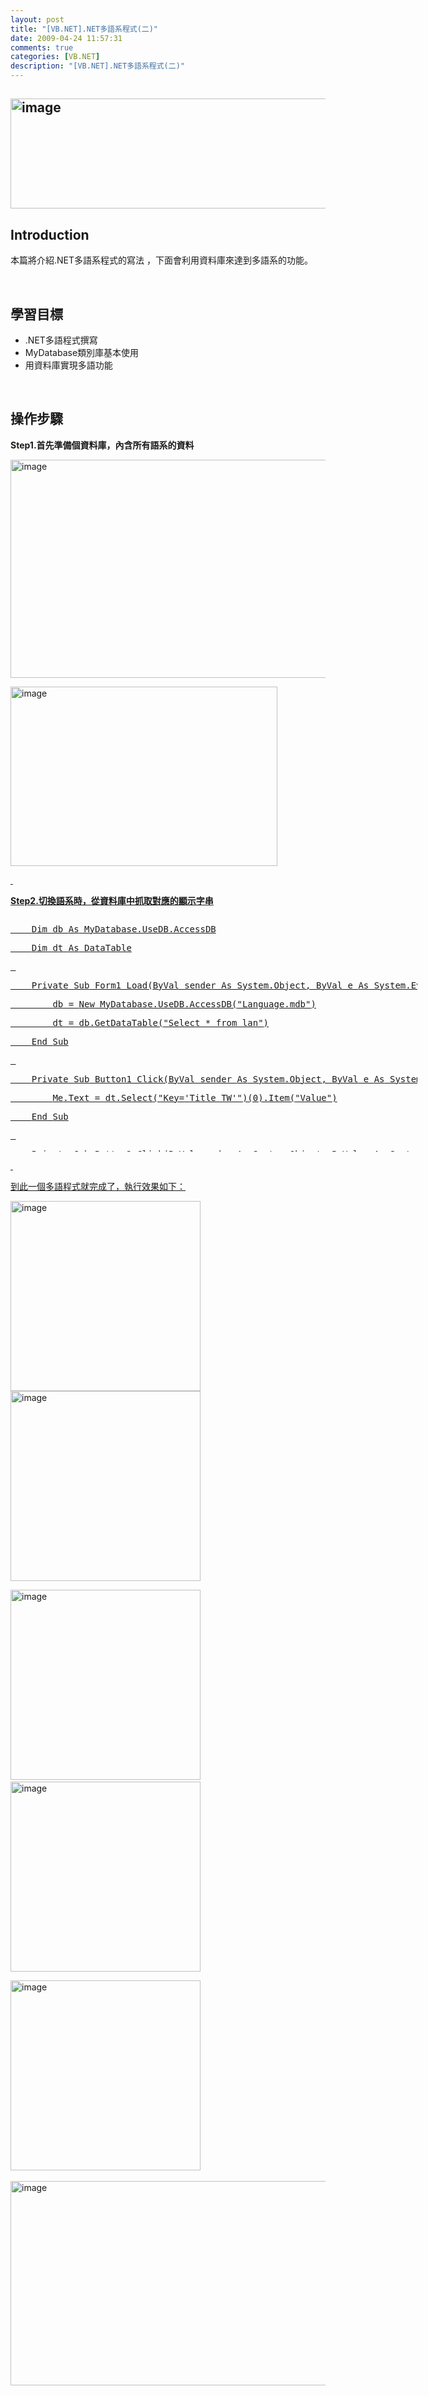 ```yaml
---
layout: post
title: "[VB.NET].NET多語系程式(二)"
date: 2009-04-24 11:57:31
comments: true
categories: [VB.NET]
description: "[VB.NET].NET多語系程式(二)"
---
```

<h2><img style="border-right-width: 0px; border-top-width: 0px; border-bottom-width: 0px; border-left-width: 0px" border="0" alt="image" width="558" height="176" src="\images\posts\8169\image_thumb_8.png" /></a></h2><h2>Introduction</h2><p>本篇將介紹.NET多語系程式的寫法 ，下面會利用資料庫來達到多語系的功能。</p><p> </p><h2>學習目標</h2><ul><li>.NET多語程式撰寫 </li><li>MyDatabase類別庫基本使用</li><li>用資料庫實現多語功能</li></ul><p> </p><h2>操作步驟</h2><p><strong>Step1.首先準備個資料庫，內含所有語系的資料</strong></p><p><a href="http://files.dotblogs.com.tw/larrynung/0904/005c03e830cc.NET_11B68/image_6.png"><img style="border-right-width: 0px; border-top-width: 0px; border-bottom-width: 0px; border-left-width: 0px" border="0" alt="image" width="530" height="349" src="\images\posts\8169\image_thumb_2.png" /></a></p><p><a href="http://files.dotblogs.com.tw/larrynung/0904/005c03e830cc.NET_11B68/image_4.png"><img style="border-right-width: 0px; border-top-width: 0px; border-bottom-width: 0px; border-left-width: 0px" border="0" alt="image" width="427" height="287" src="\images\posts\8169\image_thumb_1.png" /></p><p> </p><p><strong>Step2.切換語系時，從資料庫中抓取對應的顯示字串</strong></p><div style="width: 651px; height: 378px; overflow: auto"><div class="csharpcode"><pre class="alt">
    <span class="kwrd">Dim</span> db <span class="kwrd">As</span> MyDatabase.UseDB.AccessDB</pre><pre>
    <span class="kwrd">Dim</span> dt <span class="kwrd">As</span> DataTable</pre><pre class="alt">
 </pre><pre>
    <span class="kwrd">Private</span> <span class="kwrd">Sub</span> Form1_Load(<span class="kwrd">ByVal</span> sender <span class="kwrd">As</span> System.<span class="kwrd">Object</span>, <span class="kwrd">ByVal</span> e <span class="kwrd">As</span> System.EventArgs) <span class="kwrd">Handles</span> <span class="kwrd">MyBase</span>.Load</pre><pre class="alt">
        db = <span class="kwrd">New</span> MyDatabase.UseDB.AccessDB(<span class="str">"Language.mdb"</span>)</pre><pre>
        dt = db.GetDataTable(<span class="str">"Select * from lan"</span>)</pre><pre class="alt">
    <span class="kwrd">End</span> <span class="kwrd">Sub</span></pre><pre>
 </pre><pre class="alt">
    <span class="kwrd">Private</span> <span class="kwrd">Sub</span> Button1_Click(<span class="kwrd">ByVal</span> sender <span class="kwrd">As</span> System.<span class="kwrd">Object</span>, <span class="kwrd">ByVal</span> e <span class="kwrd">As</span> System.EventArgs) <span class="kwrd">Handles</span> Button1.Click</pre><pre>
        <span class="kwrd">Me</span>.Text = dt.<span class="kwrd">Select</span>(<span class="str">"Key='Title_TW'"</span>)(0).Item(<span class="str">"Value"</span>)</pre><pre class="alt">
    <span class="kwrd">End</span> <span class="kwrd">Sub</span></pre><pre>
 </pre><pre class="alt">
    <span class="kwrd">Private</span> <span class="kwrd">Sub</span> Button2_Click(<span class="kwrd">ByVal</span> sender <span class="kwrd">As</span> System.<span class="kwrd">Object</span>, <span class="kwrd">ByVal</span> e <span class="kwrd">As</span> System.EventArgs) <span class="kwrd">Handles</span> Button2.Click</pre><pre>
        <span class="kwrd">Me</span>.Text = dt.<span class="kwrd">Select</span>(<span class="str">"Key='Title_CH'"</span>)(0).Item(<span class="str">"Value"</span>)</pre><pre class="alt">
    <span class="kwrd">End</span> <span class="kwrd">Sub</span></pre><pre>
 </pre><pre class="alt">
    <span class="kwrd">Private</span> <span class="kwrd">Sub</span> Button3_Click(<span class="kwrd">ByVal</span> sender <span class="kwrd">As</span> System.<span class="kwrd">Object</span>, <span class="kwrd">ByVal</span> e <span class="kwrd">As</span> System.EventArgs) <span class="kwrd">Handles</span> Button3.Click</pre><pre>
        <span class="kwrd">Me</span>.Text = dt.<span class="kwrd">Select</span>(<span class="str">"Key='Title_EN'"</span>)(0).Item(<span class="str">"Value"</span>)</pre><pre class="alt">
    <span class="kwrd">End</span> <span class="kwrd">Sub</span></pre><pre>
 </pre><pre class="alt">
    <span class="kwrd">Private</span> <span class="kwrd">Sub</span> Button4_Click(<span class="kwrd">ByVal</span> sender <span class="kwrd">As</span> System.<span class="kwrd">Object</span>, <span class="kwrd">ByVal</span> e <span class="kwrd">As</span> System.EventArgs) <span class="kwrd">Handles</span> Button4.Click</pre><pre>
        <span class="kwrd">Me</span>.Text = dt.<span class="kwrd">Select</span>(<span class="str">"Key='Title_JP'"</span>)(0).Item(<span class="str">"Value"</span>)</pre><pre class="alt">
    <span class="kwrd">End</span> <span class="kwrd">Sub</span></pre><pre>
 </pre><pre class="alt">
    <span class="kwrd">Private</span> <span class="kwrd">Sub</span> Button5_Click(<span class="kwrd">ByVal</span> sender <span class="kwrd">As</span> System.<span class="kwrd">Object</span>, <span class="kwrd">ByVal</span> e <span class="kwrd">As</span> System.EventArgs) <span class="kwrd">Handles</span> Button5.Click</pre><pre>
        <span class="kwrd">Me</span>.Text = dt.<span class="kwrd">Select</span>(<span class="str">"Key='Title_K'"</span>)(0).Item(<span class="str">"Value"</span>)</pre><pre class="alt">
    <span class="kwrd">End</span> Sub</pre></div></div><p /><style type="text/css"><![CDATA[

.csharpcode, .csharpcode pre
{
	font-size: small;
	color: black;
	font-family: consolas, "Courier New", courier, monospace;
	background-color: #ffffff;
	/*white-space: pre;*/
}
.csharpcode pre { margin: 0em; }
.csharpcode .rem { color: #008000; }
.csharpcode .kwrd { color: #0000ff; }
.csharpcode .str { color: #006080; }
.csharpcode .op { color: #0000c0; }
.csharpcode .preproc { color: #cc6633; }
.csharpcode .asp { background-color: #ffff00; }
.csharpcode .html { color: #800000; }
.csharpcode .attr { color: #ff0000; }
.csharpcode .alt 
{
	background-color: #f4f4f4;
	width: 100%;
	margin: 0em;
}
.csharpcode .lnum { color: #606060; }]]></style><p> </p><p>到此一個多語程式就完成了，執行效果如下：</p><p><img style="border-right-width: 0px; border-top-width: 0px; border-bottom-width: 0px; border-left-width: 0px" border="0" alt="image" width="304" height="304" src="\images\posts\8169\image_thumb_3.png" /></a> <a href="http://files.dotblogs.com.tw/larrynung/0904/005c03e830cc.NET_11B68/image_10.png"><img style="border-right-width: 0px; border-top-width: 0px; border-bottom-width: 0px; border-left-width: 0px" border="0" alt="image" width="304" height="304" src="\images\posts\8169\image_thumb_4.png" /></a></p><p><a href="http://files.dotblogs.com.tw/larrynung/0904/005c03e830cc.NET_11B68/image_12.png"><img style="border-right-width: 0px; border-top-width: 0px; border-bottom-width: 0px; border-left-width: 0px" border="0" alt="image" width="304" height="304" src="\images\posts\8169\image_thumb_5.png" /></a> <a href="http://files.dotblogs.com.tw/larrynung/0904/005c03e830cc.NET_11B68/image_14.png"><img style="border-right-width: 0px; border-top-width: 0px; border-bottom-width: 0px; border-left-width: 0px" border="0" alt="image" width="304" height="304" src="\images\posts\8169\image_thumb_6.png" /></a></p><p><a href="http://files.dotblogs.com.tw/larrynung/0904/005c03e830cc.NET_11B68/image_16.png"><img style="border-right-width: 0px; border-top-width: 0px; border-bottom-width: 0px; border-left-width: 0px" border="0" alt="image" width="304" height="304" src="\images\posts\8169\image_thumb_7.png" /></a> </p><p><a href="http://files.dotblogs.com.tw/larrynung/0904/005c03e830cc.NET_11B68/image_22.png"><img style="border-bottom: 0px; border-left: 0px; border-top: 0px; border-right: 0px" border="0" alt="image" width="592" height="327" src="\images\posts\8169\image_thumb.png" /></p>